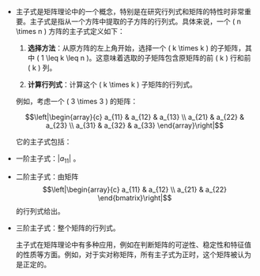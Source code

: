 - 主子式是矩阵理论中的一个概念，特别是在研究行列式和矩阵的特性时非常重要。主子式是指从一个方阵中提取的子方阵的行列式。具体来说，一个 \( n \times n \) 方阵的主子式定义如下：
  
  1. **选择方法**：从原方阵的左上角开始，选择一个 \( k \times k \) 的子矩阵，其中 \( 1 \leq k \leq n \)。这意味着选取的子矩阵包含原矩阵的前 \( k \) 行和前 \( k \) 列。
  
  2. **计算行列式**：计算这个 \( k \times k \) 子矩阵的行列式。
  
  例如，考虑一个 \( 3 \times 3 \) 的矩阵：
  
  $$\left|\begin{array}{c}
      a_{11} & a_{12} & a_{13} \\
      a_{21} & a_{22} & a_{23} \\
      a_{31} & a_{32} & a_{33}
  \end{array}\right|$$
  
  它的主子式包括：
- 一阶主子式：$\left| a_{11} \right|$ 。
- 二阶主子式：由矩阵
  $$\left|\begin{array}{c}
      a_{11} & a_{12} \\
      a_{21} & a_{22}
  \end{bmatrix}\right|$$
  的行列式给出。
- 三阶主子式：整个矩阵的行列式。
  
  主子式在矩阵理论中有多种应用，例如在判断矩阵的可逆性、稳定性和特征值的性质等方面。例如，对于实对称矩阵，所有主子式为正时，这个矩阵被认为是正定的。